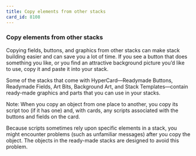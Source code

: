 ```yaml
---
title: Copy elements from other stacks
card_id: 8108
---
```


### Copy elements from other stacks

Copying fields, buttons, and graphics from other stacks can make stack building easier and can save you a lot of time. If you see a button that does something you like, or you find an attractive background picture  you’d like to use, copy it and paste it into your stack.   

Some of the stacks that come with HyperCard—Readymade Buttons, Readymade Fields, Art Bits, Background Art, and Stack Templates—contain ready-made graphics and parts that you can use in your stacks.

Note: When you copy an object from one place to another, you copy its script too (if it has one) and, with cards, any scripts associated with the buttons and fields on the card. 

Because scripts sometimes rely upon specific elements in a stack, you might encounter problems (such as unfamiliar messages) after you copy the object. The objects in the ready-made stacks are designed to avoid this problem.